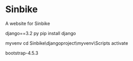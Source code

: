 # Sinbike
A website for Sinbike

django==3.2
py pip install django

myvenv
cd Sinbike\djangoproject\myvenv\Scripts activate

bootstrap-4.5.3